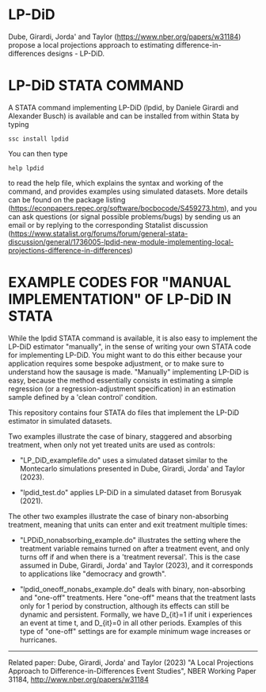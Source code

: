# LP-DiD

Dube, Girardi, Jorda' and Taylor (https://www.nber.org/papers/w31184) propose a local projections approach to estimating difference-in-differences designs - LP-DiD.

# LP-DiD STATA COMMAND

A STATA command implementing LP-DiD (lpdid, by Daniele Girardi and Alexander Busch) is available and can be installed from within Stata by typing 
```
ssc install lpdid 
```
You can then type 
```
help lpdid 
```
to read the help file, which explains the syntax and working of the command, and provides examples using simulated datasets. More details can be found on the package listing (https://econpapers.repec.org/software/bocbocode/S459273.htm), and you can ask questions (or signal possible problems/bugs) by sending us an email or by replying to the corresponding Statalist discussion (https://www.statalist.org/forums/forum/general-stata-discussion/general/1736005-lpdid-new-module-implementing-local-projections-difference-in-differences)


# EXAMPLE CODES FOR "MANUAL IMPLEMENTATION" OF LP-DiD IN STATA

While the lpdid STATA command is available, it is also easy to implement the LP-DiD estimator "manually", in the sense of writing your own STATA code for implementing LP-DiD. You might want to do this either because your application requires some bespoke adjustment, or to make sure to understand how the sausage is made. "Manually" implementing LP-DiD is easy, because the method essentially consists in estimating a simple regression (or a regression-adjustment specification) in an estimation sample defined by a 'clean control' condition.

This repository contains four STATA do files that implement the LP-DiD estimator in simulated datasets. 

Two examples illustrate the case of binary, staggered and absorbing treatment, when only not yet treated units are used as controls:

- "LP_DiD_examplefile.do" uses a simulated dataset similar to the Montecarlo simulations presented in Dube, Girardi, Jorda' and Taylor (2023). 

- "lpdid_test.do" applies LP-DiD in a simulated dataset from Borusyak (2021).

The other two examples illustrate the case of binary non-absorbing treatment, meaning that units can enter and exit treatment multiple times:

- "LPDiD_nonabsorbing_example.do" illustrates the setting where the treatment variable remains turned on after a treatment event, and only turns off if and when there is a 'treatment reversal'. This is the case assumed in Dube, Girardi, Jorda' and Taylor (2023), and it corresponds to applications like "democracy and growth".

- "lpdid_oneoff_nonabs_example.do" deals with binary, non-absorbing and "one-off" treatments. Here "one-off" means that the treatment lasts only for 1 period by construction, although its effects can still be dynamic and persistent. Formally, we have D_{it}=1 if unit i experiences an event at time t, and D_{it}=0 in all other periods. Examples of this type of "one-off" settings are for example minimum wage increases or hurricanes.


***

Related paper: 
Dube, Girardi, Jorda' and Taylor (2023) "A Local Projections Approach to Difference-in-Differences Event Studies", NBER Working Paper 31184, http://www.nber.org/papers/w31184
